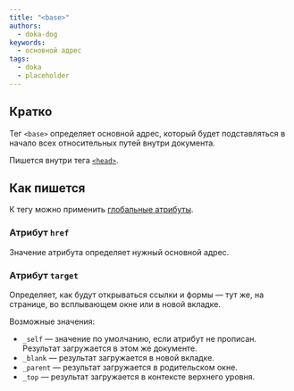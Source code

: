 ```yaml
---
title: "<base>"
authors:
  - doka-dog
keywords:
  - основной адрес
tags:
  - doka
  - placeholder
---
```


## Кратко

Тег `<base>` определяет основной адрес, который будет подставляться в начало всех относительных путей внутри документа.

Пишется внутри тега [`<head>`](/html/head).

## Как пишется

К тегу можно применить [глобальные атрибуты](/html/global-attrs).

### Атрибут `href`

Значение атрибута определяет нужный основной адрес.

### Атрибут `target`

Определяет, как будут открываться ссылки и формы — тут же, на странице, во всплывающем окне или в новой вкладке.

Возможные значения:

- `_self` — значение по умолчанию, если атрибут не прописан. Результат загружается в этом же документе.
- `_blank` — результат загружается в новой вкладке.
- `_parent` — результат загружается в родительском окне.
- `_top` — результат загружается в контексте верхнего уровня.
